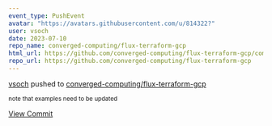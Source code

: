 ```yaml
---
event_type: PushEvent
avatar: "https://avatars.githubusercontent.com/u/814322?"
user: vsoch
date: 2023-07-10
repo_name: converged-computing/flux-terraform-gcp
html_url: https://github.com/converged-computing/flux-terraform-gcp/commit/4f31be7c07eafcb8c7165d2143289fe03ce5802a
repo_url: https://github.com/converged-computing/flux-terraform-gcp
---
```


<a href='https://github.com/vsoch' target='_blank'>vsoch</a> pushed to <a href='https://github.com/converged-computing/flux-terraform-gcp' target='_blank'>converged-computing/flux-terraform-gcp</a>

<small>note that examples need to be updated</small>

<a href='https://github.com/converged-computing/flux-terraform-gcp/commit/4f31be7c07eafcb8c7165d2143289fe03ce5802a' target='_blank'>View Commit</a>